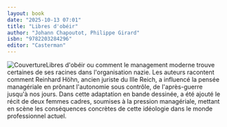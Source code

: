 ```yaml
---
layout: book
date: "2025-10-13 07:01"
title: "Libres d'obéir"
author: "Johann Chapoutot, Philippe Girard"
isbn: "9782203284296"
editor: "Casterman"
---
```

![Couverture](/img/9782203284296.jpeg)Libres d'obéir ou comment le management moderne trouve certaines de ses racines dans l'organisation nazie. Les auteurs racontent comment Reinhard Höhn, ancien juriste du IIIe Reich, a influencé la pensée managériale en prônant l'autonomie sous contrôle, de l'après-guerre jusqu'à nos jours. Dans cette adaptation en bande dessinée, a été ajouté le récit de deux femmes cadres, soumises à la pression managériale, mettant en scène les conséquences concrètes de cette idéologie dans le monde professionnel actuel.